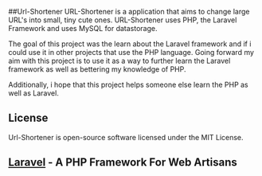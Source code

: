 ##Url-Shortener
URL-Shortener is a application that aims to change large URL's into small, tiny cute ones.
URL-Shortener uses PHP, the Laravel Framework and uses MySQL for datastorage. 

The goal of this project was the learn about the Laravel framework and if i could use it in other projects that use the PHP language. 
Going forward my aim with this project is to use it as a way to further learn the Laravel framework as well as bettering my knowledge of PHP. 

Additionally, i hope that this project helps someone else learn the PHP as well as Laravel. 

## License
Url-Shortener is open-source software licensed under the MIT License. 


## [Laravel](http://laravel.com) - A PHP Framework For Web Artisans
